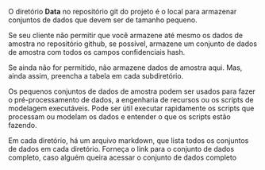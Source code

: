 O diretório **Data** no repositório git do projeto é o local para armazenar conjuntos de dados que devem ser de tamanho pequeno. 

Se seu cliente não permitir que você armazene até mesmo os dados de amostra no repositório github, se possível, armazene um conjunto de dados de amostra com todos os campos confidenciais hash.

Se ainda não for permitido, não armazene dados de amostra aqui. Mas, ainda assim, preencha a tabela em cada subdiretório.

Os pequenos conjuntos de dados de amostra podem ser usados ​​para fazer o pré-processamento de dados, a engenharia de recursos ou os scripts de modelagem executáveis. Pode ser útil executar rapidamente os scripts que processam ou modelam os dados e entender o que os scripts estão fazendo.

Em cada diretório, há um arquivo markdown, que lista todos os conjuntos de dados em cada diretório. Forneça o link para o conjunto de dados completo, caso alguém queira acessar o conjunto de dados completo 



